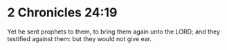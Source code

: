 # 2 Chronicles 24:19

Yet he sent prophets to them, to bring them again unto the LORD; and they testified against them: but they would not give ear.